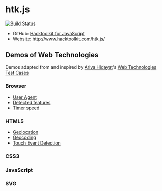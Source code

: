 # htk.js

[![Build Status](https://travis-ci.org/hacktoolkit/htk.js.svg?branch=master)](https://travis-ci.org/hacktoolkit/htk.js)

- GitHub: [Hacktoolkit for JavaScript](https://github.com/hacktoolkit/htk.js)
- Website: <http://www.hacktoolkit.com/htk.js/>

## Demos of Web Technologies

Demos adapted from and inspired by [Ariya Hidayat](http://twitter.com/ariyahidayat)'s [Web Technologies Test Cases](http://ariya.github.io/)

### Browser

- [User Agent](demos/browser/useragent/)
- [Detected features](demos/browser/features/)
- [Timer speed](demos/browser/timerspeed/)

### HTML5

- [Geolocation](demos/html/geolocation/)
- [Geocoding](demos/html/geocoding/)
- [Touch Event Detection](demos/js/touchdetect/)


### CSS3

### JavaScript

### SVG
